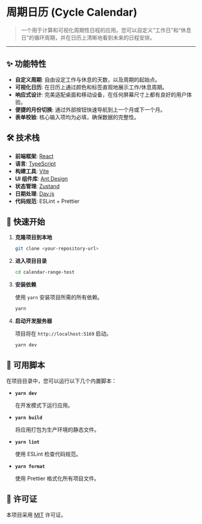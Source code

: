 # 周期日历 (Cycle Calendar)

> 一个用于计算和可视化周期性日程的应用。您可以自定义“工作日”和“休息日”的循环周期，并在日历上清晰地看到未来的日程安排。

---

## ✨ 功能特性

- **自定义周期**: 自由设定工作与休息的天数，以及周期的起始点。
- **可视化日历**: 在日历上通过颜色和标签直观地展示工作/休息周期。
- **响应式设计**: 完美适配桌面和移动设备，在任何屏幕尺寸上都有良好的用户体验。
- **便捷的月份切换**: 通过外部按钮快速导航到上一个月或下一个月。
- **表单校验**: 核心输入项均为必填，确保数据的完整性。

## 🛠️ 技术栈

- **前端框架**: [React](https://reactjs.org/)
- **语言**: [TypeScript](https://www.typescriptlang.org/)
- **构建工具**: [Vite](https://vitejs.dev/)
- **UI 组件库**: [Ant Design](https://ant.design/)
- **状态管理**: [Zustand](https://github.com/pmndrs/zustand)
- **日期处理**: [Day.js](https://day.js.org/)
- **代码规范**: ESLint + Prettier

## 🚀 快速开始

1. **克隆项目到本地**

   ```bash
   git clone <your-repository-url>
   ```

2. **进入项目目录**

   ```bash
   cd calendar-range-test
   ```

3. **安装依赖**

   使用 `yarn` 安装项目所需的所有依赖。

   ```bash
   yarn
   ```

4. **启动开发服务器**

   项目将在 `http://localhost:5169` 启动。

   ```bash
   yarn dev
   ```

## 📜 可用脚本

在项目目录中，您可以运行以下几个内置脚本：

- **`yarn dev`**

  在开发模式下运行应用。

- **`yarn build`**

  将应用打包为生产环境的静态文件。

- **`yarn lint`**

  使用 ESLint 检查代码规范。

- **`yarn format`**

  使用 Prettier 格式化所有项目文件。

## 📄 许可证

本项目采用 [MIT](https://opensource.org/licenses/MIT) 许可证。
